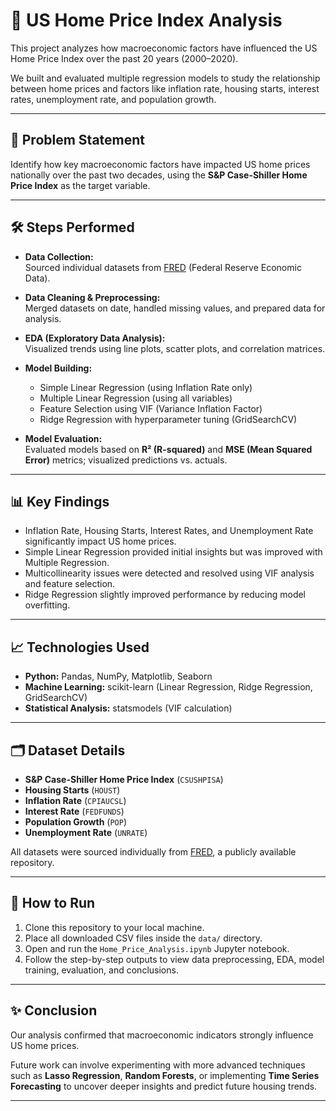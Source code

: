 # 🏡 US Home Price Index Analysis

This project analyzes how macroeconomic factors have influenced the US Home Price Index over the past 20 years (2000–2020).

We built and evaluated multiple regression models to study the relationship between home prices and factors like inflation rate, housing starts, interest rates, unemployment rate, and population growth.

---

## 📌 Problem Statement

Identify how key macroeconomic factors have impacted US home prices nationally over the past two decades, using the **S&P Case-Shiller Home Price Index** as the target variable.

---

## 🛠️ Steps Performed

- **Data Collection:**  
  Sourced individual datasets from [FRED](https://fred.stlouisfed.org/) (Federal Reserve Economic Data).

- **Data Cleaning & Preprocessing:**  
  Merged datasets on date, handled missing values, and prepared data for analysis.

- **EDA (Exploratory Data Analysis):**  
  Visualized trends using line plots, scatter plots, and correlation matrices.

- **Model Building:**  
  - Simple Linear Regression (using Inflation Rate only)
  - Multiple Linear Regression (using all variables)
  - Feature Selection using VIF (Variance Inflation Factor)
  - Ridge Regression with hyperparameter tuning (GridSearchCV)

- **Model Evaluation:**  
  Evaluated models based on **R² (R-squared)** and **MSE (Mean Squared Error)** metrics; visualized predictions vs. actuals.

---

## 📊 Key Findings

- Inflation Rate, Housing Starts, Interest Rates, and Unemployment Rate significantly impact US home prices.
- Simple Linear Regression provided initial insights but was improved with Multiple Regression.
- Multicollinearity issues were detected and resolved using VIF analysis and feature selection.
- Ridge Regression slightly improved performance by reducing model overfitting.

---

## 📈 Technologies Used

- **Python:** Pandas, NumPy, Matplotlib, Seaborn
- **Machine Learning:** scikit-learn (Linear Regression, Ridge Regression, GridSearchCV)
- **Statistical Analysis:** statsmodels (VIF calculation)

---

## 🗂️ Dataset Details

- **S&P Case-Shiller Home Price Index** (`CSUSHPISA`)
- **Housing Starts** (`HOUST`)
- **Inflation Rate** (`CPIAUCSL`)
- **Interest Rate** (`FEDFUNDS`)
- **Population Growth** (`POP`)
- **Unemployment Rate** (`UNRATE`)

All datasets were sourced individually from [FRED](https://fred.stlouisfed.org/), a publicly available repository.

---

## 🔗 How to Run

1. Clone this repository to your local machine.
2. Place all downloaded CSV files inside the `data/` directory.
3. Open and run the `Home_Price_Analysis.ipynb` Jupyter notebook.
4. Follow the step-by-step outputs to view data preprocessing, EDA, model training, evaluation, and conclusions.

---

## ✨ Conclusion

Our analysis confirmed that macroeconomic indicators strongly influence US home prices.

Future work can involve experimenting with more advanced techniques such as **Lasso Regression**, **Random Forests**, or implementing **Time Series Forecasting** to uncover deeper insights and predict future housing trends.

---
